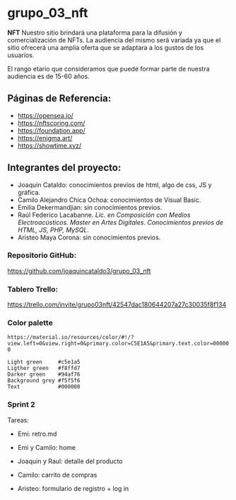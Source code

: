 # grupo_03_nft

**NFT**
Nuestro sitio brindará una plataforma para la difusión y comercialización de NFTs. La audiencia del mismo será variada ya que el sitio ofrecerá una amplia oferta que se adaptara a los gustos de los usuarios.

El rango etario que consideramos que puede formar parte de nuestra audiencia es de 15-60 años.

## Páginas de Referencia:

- https://opensea.io/
- https://nftscoring.com/
- https://foundation.app/
- https://enigma.art/
- https://showtime.xyz/

## Integrantes del proyecto:

- Joaquin Cataldo: conocimientos previos de html, algo de css, JS y gráfica.
- Camilo Alejandro Chica Ochoa: conocimientos de Visual Basic.
- Emilia Dekermandjian: sin conocimientos previos.
- Raúl Federico Lacabanne. _Lic. en Composición con Medios Electroacústicos. Master en Artes Digitales. Conocimientos previos de HTML, JS, PHP, MySQL_.
- Aristeo Maya Corona: sin conocimientos previos.

### Repositorio GitHub:

https://github.com/joaquincataldo3/grupo_03_nft

### Tablero Trello:

https://trello.com/invite/grupo03nft/42547dac180644207a27c30035f8f134

### Color palette

`https://material.io/resources/color/#!/?view.left=0&view.right=0&primary.color=C5E1A5&primary.text.color=000000`

```
Light green     #c5e1a5
Ligther green   #f8ffd7
Darker green    #94af76
Background grey #f5f5f6
Text            #000000
```

### Sprint 2

Tareas:

- Emi: retro.md

- Emi y Camilo: home

- Joaquin y Raul: detalle del producto

- Camilo: carrito de compras

- Aristeo: formulario de registro + log in
